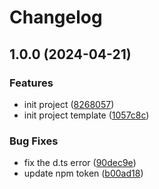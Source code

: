 # Changelog

## 1.0.0 (2024-04-21)


### Features

* init project ([8268057](https://github.com/poechiang/fetchjs/commit/826805781d1f2ddd2eba3f2218211ed846e16756))
* init project template ([1057c8c](https://github.com/poechiang/fetchjs/commit/1057c8c76662c6b25450d107576b98bc228acd67))


### Bug Fixes

* fix the d.ts error ([90dec9e](https://github.com/poechiang/fetchjs/commit/90dec9e221effdf927ebdefa73bc592f4703764b))
* update npm token ([b00ad18](https://github.com/poechiang/fetchjs/commit/b00ad18aed0442658e5bd83b61d94c9bda8b5c20))
